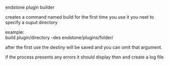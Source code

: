 endstone plugin builder

creates a command named build
for the first time you use it you neet to specify a ouput directory

example: <br>
build plugin/directory -des endstone/plugins/folder/

after the first use the destiny will be saved and you can omit that argument.

if the process presents any errors it should display then and create a log file
